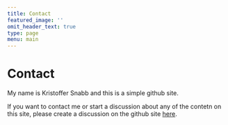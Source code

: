 ```yaml
---
title: Contact
featured_image: ''
omit_header_text: true
type: page
menu: main
---
```


# Contact

My name is Kristoffer Snabb and this is a simple github site.

If you want to contact me or start a discussion about any of the contetn on this site, please create a discussion on the github site [here](https://github.com/ksnabb/ksnabb.github.io/discussions).



